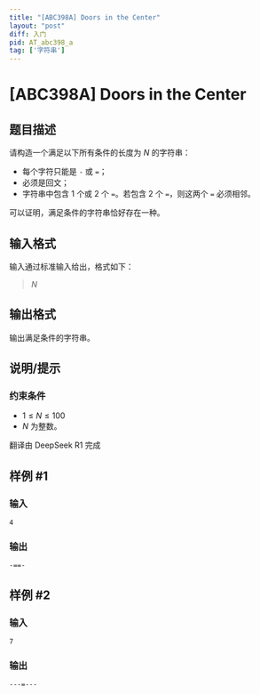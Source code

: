 ```yaml
---
title: "[ABC398A] Doors in the Center"
layout: "post"
diff: 入门
pid: AT_abc398_a
tag: ['字符串']
---
```


# [ABC398A] Doors in the Center

## 题目描述

[problemUrl]: https://atcoder.jp/contests/abc398/tasks/abc398_a

请构造一个满足以下所有条件的长度为 $N$ 的字符串：

- 每个字符只能是 `-` 或 `=`；
- 必须是回文；
- 字符串中包含 $1$ 个或 $2$ 个 `=`。若包含 $2$ 个 `=`，则这两个 `=` 必须相邻。

可以证明，满足条件的字符串恰好存在一种。

## 输入格式

输入通过标准输入给出，格式如下：

> $N$

## 输出格式

输出满足条件的字符串。

## 说明/提示

### 约束条件

- $1 \leq N \leq 100$
- $N$ 为整数。

翻译由 DeepSeek R1 完成

## 样例 #1

### 输入

```
4
```

### 输出

```
-==-
```

## 样例 #2

### 输入

```
7
```

### 输出

```
---=---
```

